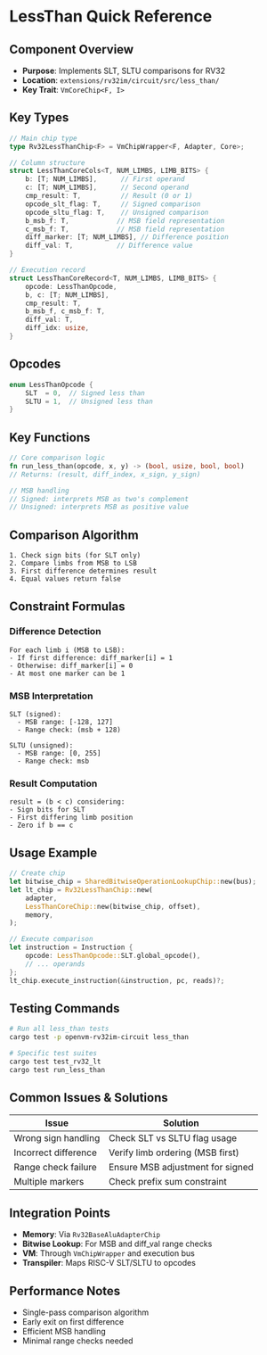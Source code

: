# LessThan Quick Reference

## Component Overview
- **Purpose**: Implements SLT, SLTU comparisons for RV32
- **Location**: `extensions/rv32im/circuit/src/less_than/`
- **Key Trait**: `VmCoreChip<F, I>`

## Key Types

```rust
// Main chip type
type Rv32LessThanChip<F> = VmChipWrapper<F, Adapter, Core>;

// Column structure
struct LessThanCoreCols<T, NUM_LIMBS, LIMB_BITS> {
    b: [T; NUM_LIMBS],      // First operand
    c: [T; NUM_LIMBS],      // Second operand
    cmp_result: T,          // Result (0 or 1)
    opcode_slt_flag: T,     // Signed comparison
    opcode_sltu_flag: T,    // Unsigned comparison
    b_msb_f: T,            // MSB field representation
    c_msb_f: T,            // MSB field representation
    diff_marker: [T; NUM_LIMBS], // Difference position
    diff_val: T,           // Difference value
}

// Execution record
struct LessThanCoreRecord<T, NUM_LIMBS, LIMB_BITS> {
    opcode: LessThanOpcode,
    b, c: [T; NUM_LIMBS],
    cmp_result: T,
    b_msb_f, c_msb_f: T,
    diff_val: T,
    diff_idx: usize,
}
```

## Opcodes

```rust
enum LessThanOpcode {
    SLT  = 0,  // Signed less than
    SLTU = 1,  // Unsigned less than
}
```

## Key Functions

```rust
// Core comparison logic
fn run_less_than(opcode, x, y) -> (bool, usize, bool, bool)
// Returns: (result, diff_index, x_sign, y_sign)

// MSB handling
// Signed: interprets MSB as two's complement
// Unsigned: interprets MSB as positive value
```

## Comparison Algorithm

```
1. Check sign bits (for SLT only)
2. Compare limbs from MSB to LSB
3. First difference determines result
4. Equal values return false
```

## Constraint Formulas

### Difference Detection
```
For each limb i (MSB to LSB):
- If first difference: diff_marker[i] = 1
- Otherwise: diff_marker[i] = 0
- At most one marker can be 1
```

### MSB Interpretation
```
SLT (signed):
  - MSB range: [-128, 127]
  - Range check: (msb + 128)
  
SLTU (unsigned):
  - MSB range: [0, 255]
  - Range check: msb
```

### Result Computation
```
result = (b < c) considering:
- Sign bits for SLT
- First differing limb position
- Zero if b == c
```

## Usage Example

```rust
// Create chip
let bitwise_chip = SharedBitwiseOperationLookupChip::new(bus);
let lt_chip = Rv32LessThanChip::new(
    adapter,
    LessThanCoreChip::new(bitwise_chip, offset),
    memory,
);

// Execute comparison
let instruction = Instruction {
    opcode: LessThanOpcode::SLT.global_opcode(),
    // ... operands
};
lt_chip.execute_instruction(&instruction, pc, reads)?;
```

## Testing Commands

```bash
# Run all less_than tests
cargo test -p openvm-rv32im-circuit less_than

# Specific test suites
cargo test test_rv32_lt
cargo test run_less_than
```

## Common Issues & Solutions

| Issue | Solution |
|-------|----------|
| Wrong sign handling | Check SLT vs SLTU flag usage |
| Incorrect difference | Verify limb ordering (MSB first) |
| Range check failure | Ensure MSB adjustment for signed |
| Multiple markers | Check prefix sum constraint |

## Integration Points

- **Memory**: Via `Rv32BaseAluAdapterChip`
- **Bitwise Lookup**: For MSB and diff_val range checks
- **VM**: Through `VmChipWrapper` and execution bus
- **Transpiler**: Maps RISC-V SLT/SLTU to opcodes

## Performance Notes

- Single-pass comparison algorithm
- Early exit on first difference
- Efficient MSB handling
- Minimal range checks needed